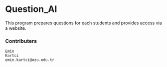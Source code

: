 # Question_AI

This program prepares questions for each students and provides access via a website.


### Contributers
```
Emin
Kartci
emin.kartci@ozu.edu.tr
```
